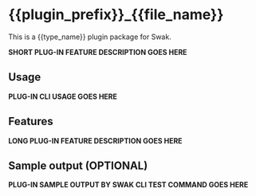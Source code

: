# {{plugin_prefix}}_{{file_name}}

This is a {{type_name}} plugin package for Swak.

**SHORT PLUG-IN FEATURE DESCRIPTION GOES HERE**

## Usage

**PLUG-IN CLI USAGE GOES HERE**

## Features

**LONG PLUG-IN FEATURE DESCRIPTION GOES HERE**

## Sample output (OPTIONAL)

**PLUG-IN SAMPLE OUTPUT BY SWAK CLI TEST COMMAND GOES HERE**
